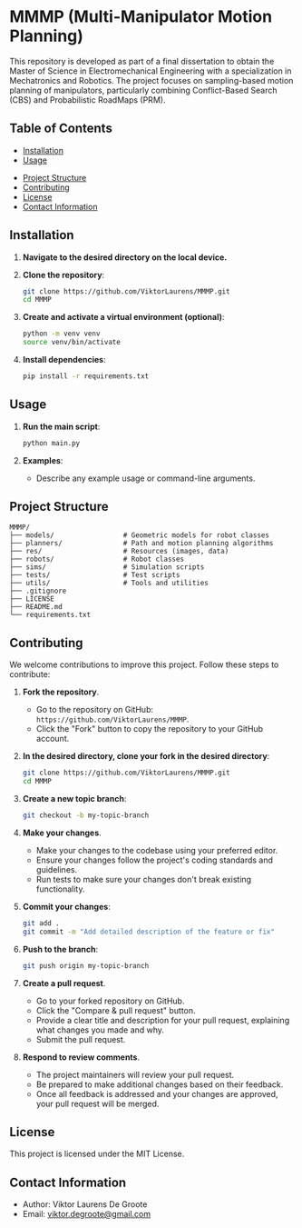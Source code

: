 # MMMP (Multi-Manipulator Motion Planning)
This repository is developed as part of a final dissertation to obtain the Master of Science in Electromechanical Engineering with a specialization in Mechatronics and Robotics. The project focuses on sampling-based motion planning of manipulators, particularly combining Conflict-Based Search (CBS) and Probabilistic RoadMaps (PRM).

## Table of Contents
- [Installation](#installation)
- [Usage](#usage)
<!-- - [Features](#features) -->
<!-- - [Configuration](#configuration) -->
- [Project Structure](#project-structure)
- [Contributing](#contributing)
- [License](#license)
- [Contact Information](#contact-information)
<!-- - [Acknowledgements](#acknowledgements) -->

## Installation
1. **Navigate to the desired directory on the local device.**

2. **Clone the repository**:
    ```bash
    git clone https://github.com/ViktorLaurens/MMMP.git
    cd MMMP
    ```

3. **Create and activate a virtual environment (optional)**:
    ```bash
    python -m venv venv
    source venv/bin/activate
    ```

4. **Install dependencies**:
    ```bash
    pip install -r requirements.txt
    ```

## Usage
1. **Run the main script**:
    ```bash
    python main.py
    ```

2. **Examples**:
    - Describe any example usage or command-line arguments.

<!-- ## Features
- Conflict-Based Search (CBS) for multi-manipulator planning.
- Probabilistic RoadMaps (PRM) integration.
- Efficient path planning for multiple robotic arms. -->

<!-- ## Configuration
- Explain any configuration options available in the project.
- Example configuration files or settings. -->

## Project Structure
    MMMP/
    ├── models/                 # Geometric models for robot classes
    ├── planners/               # Path and motion planning algorithms
    ├── res/                    # Resources (images, data)
    ├── robots/                 # Robot classes
    ├── sims/                   # Simulation scripts
    ├── tests/                  # Test scripts
    ├── utils/                  # Tools and utilities
    ├── .gitignore
    ├── LICENSE
    ├── README.md
    └── requirements.txt

## Contributing
We welcome contributions to improve this project. Follow these steps to contribute:

1. **Fork the repository**.
   - Go to the repository on GitHub: `https://github.com/ViktorLaurens/MMMP`.
   - Click the "Fork" button to copy the repository to your GitHub account.

2. **In the desired directory, clone your fork in the desired directory**:
    ```bash
    git clone https://github.com/ViktorLaurens/MMMP.git
    cd MMMP
    ```

3. **Create a new topic branch**:
    ```bash
    git checkout -b my-topic-branch
    ```

4. **Make your changes**.
   - Make your changes to the codebase using your preferred editor.
   - Ensure your changes follow the project's coding standards and guidelines.
   - Run tests to make sure your changes don't break existing functionality.

5. **Commit your changes**:
    ```bash
    git add .
    git commit -m "Add detailed description of the feature or fix"
    ```

6. **Push to the branch**:
    ```bash
    git push origin my-topic-branch
    ```

7. **Create a pull request**.
   - Go to your forked repository on GitHub.
   - Click the "Compare & pull request" button.
   - Provide a clear title and description for your pull request, explaining what changes you made and why.
   - Submit the pull request.

8. **Respond to review comments**.
   - The project maintainers will review your pull request.
   - Be prepared to make additional changes based on their feedback.
   - Once all feedback is addressed and your changes are approved, your pull request will be merged.

## License
This project is licensed under the MIT License.

## Contact Information
- Author: Viktor Laurens De Groote
- Email: viktor.degroote@gmail.com

<!-- ## Acknowledgements
- Acknowledge any contributors, libraries, or resources that were helpful. -->